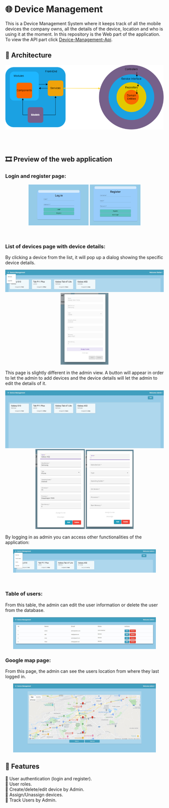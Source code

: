 # 🌐 Device Management 
 This is a Device Management System where it keeps track of all the mobile devices the company owns, all the details of the device, location and who is using it at the moment. In this repository is the Web part of the application. To view the API part click [Device-Management-Api](https://github.com/Vlad-Gheorghita/Device-Management-Api).
## 🔧 Architecture

<p align="center">
  <img src="https://github.com/Vlad-Gheorghita/Photos/blob/master/Device%20Management/Device%20Management%20Architecture.png">
</p><br><br>

## 🎞️ Preview of the web application

### Login and register page:
<p align="center">
  <img src="https://github.com/Vlad-Gheorghita/Photos/blob/master/Device%20Management/login.jpg" style="width: 38%">
  <img src="https://github.com/Vlad-Gheorghita/Photos/blob/master/Device%20Management/register.jpg" style="width: 32%">
</p>

<br>

### List of devices page with device details: <br>
By clicking a device from the list, it will pop up a dialog showing the specific device details.
<p align="center">
  <img src="https://github.com/Vlad-Gheorghita/Photos/blob/master/Device%20Management/Devices%20User%20View.jpg" style="">
  <br>
  <img src="https://github.com/Vlad-Gheorghita/Photos/blob/master/Device%20Management/Device%20Details%20User%20View.jpg" style="width: 30%">
  <br>
</p>

This page is slightly different in the admin view. A button will appear in order to let the admin to add devices and the device details will let the admin to edit the details of it.
<p align="center">
  <img src="https://github.com/Vlad-Gheorghita/Photos/blob/master/Device%20Management/Devices%20from%20Admin%20View.jpg" style="">
  <br>
  <img src="https://github.com/Vlad-Gheorghita/Photos/blob/master/Device%20Management/Device%20Details%20Admin%20View.jpg" style="width: 31%">
  <img src="https://github.com/Vlad-Gheorghita/Photos/blob/master/Device%20Management/Device%20Add%20Admin.jpg" style="width: 30%">
</p> 

By logging in as admin you can access other functionalities of the application:
<p align="center">
   <img src="https://github.com/Vlad-Gheorghita/Photos/blob/master/Device%20Management/Menu%20Admin%20View.jpg" style="width: 90%">
</p>
<br>

### Table of users:
From this table, the admin can edit the user information or delete the user from the database.
<br>

<p align="center">
   <img src="https://github.com/Vlad-Gheorghita/Photos/blob/master/Device%20Management/Users-Table.jpg" style="width: 90%">
</p>

### Google map page:
From this page, the admin can see the users location from where they last logged in.

<p align="center">
   <img src="https://github.com/Vlad-Gheorghita/Photos/blob/master/Device%20Management/Track-Users.jpg" style="width: 90%">
</p>




## :page_with_curl: Features

🔹 User authentication (login and register).<br>
🔹 User roles.<br>
🔹 Create/delete/edit device by Admin.<br>
🔹 Assign/Unassign devices.<br>
🔹 Track Users by Admin.<br>
<br>

